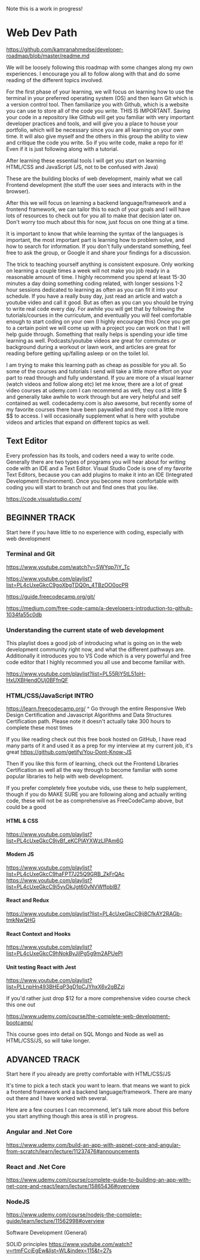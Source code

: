 Note this is a work in progress!


# Web Dev Path


https://github.com/kamranahmedse/developer-roadmap/blob/master/readme.md


We will be loosely following this roadmap with some changes along my own experiences. I encourage you all to follow along with that and do some reading of the different topics involved.


For the first phase of your learning, we will focus on learning how to use the terminal in your preferred operating system (OS) and then learn Git which is a version control tool. Then familiarize you with Github, which is a website you can use to store all of the code you write. THIS IS IMPORTANT. Saving your code in a repository like Github will get you familiar with very important developer practices and tools, and will give you a place to house your portfolio, which will be necessary since you are all learning on your own time. It will also give myself and the others in this group the ability to view and critique the code you write. So if you write code, make a repo for it! Even if it is just following along with a tutorial.


After learning these essential tools I will get you start on learning HTML/CSS and JavaScript (JS, not to be confused with Java)


These are the building blocks of web development, mainly what we call Frontend development (the stuff the user sees and interacts with in the browser).


After this we will focus on learning a backend language/framework and a frontend framework, we can tailor this to each of your goals and I will have lots of resources to check out for you all to make that decision later on. Don't worry too much about this for now, just focus on one thing at a time.


It is important to know that while learning the syntax of the languages is important, the most important part is learning how to problem solve, and how to search for information. If you don't fully understand something, feel free to ask the group, or Google it and share your findings for a discussion. 


The trick to teaching yourself anything is consistent exposure. Only working on learning a couple times a week will not make you job ready in a reasonable amount of time. I highly recommend you spend at least 15-30 minutes a day doing something coding related, with longer sessions 1-2 hour sessions dedicated to learning as often as you can fit it into your schedule. If you have a really busy day, just read an article and watch a youtube video and call it good. But as often as you can you should be trying to write real code every day. For awhile you will get that by following the tutorials/courses in the curriculum, and eventually you will feel comfortable enough to start coding on your own (I highly encourage this) Once you get to a certain point we will come up with a project you can work on that I will help guide through. Something that really helps is spending your idle time learning as well. Podcasts/youtube videos are great for commutes or background during a workout or lawn work, and articles are great for reading before getting up/falling asleep or on the toilet lol.


I am trying to make this learning path as cheap as possible for you all. So some of the courses and tutorials I send will take a little more effort on your part to read through and fully understand. If you are more of a visual learner (watch videos and follow along etc) let me know, there are a lot of great video courses at udemy.com I can recommend as well, they cost a little $ and generally take awhile to work through but are very helpful and self contained as well. codecademy.com is also awesome, but recently some of my favorite courses there have been paywalled and they cost a little more $$ to access. I will occasionally supplement what is here with youtube videos and articles that expand on different topics as well.


## Text Editor


Every profession has its tools, and coders need a way to write code. Generally there are two types of programs you will hear about for writing code with an IDE and a Text Editor. Visual Studio Code is one of my favorite Text Editors, because you can add plugins to make it into an IDE (Integrated Development Environment). Once you become more comfortable with coding you will start to branch out and find ones that you like.


https://code.visualstudio.com/


## BEGINNER TRACK 

Start here if you have little to no experience with coding, especially with web development


### Terminal and Git


https://www.youtube.com/watch?v=SWYqp7iY_Tc

https://www.youtube.com/playlist?list=PL4cUxeGkcC9goXbgTDQ0n_4TBzOO0ocPR

https://guide.freecodecamp.org/git/

https://medium.com/free-code-camp/a-developers-introduction-to-github-1034fa55c0db

### Understanding the current state of web development

This playlist does a good job of introducing what is going on in the web development community right now, and what the different pathways are. Additionally it introduces you to VS Code which is a very powerful and free code editor that I highly recommed you all use and become familiar with.

https://www.youtube.com/playlist?list=PL55RiY5tL51oH-HxUXBHendOUj0BFfnQF

### HTML/CSS/JavaScript INTRO

https://learn.freecodecamp.org/
^ Go through the entire Responsive Web Design Certification and Javascript Algorithms and Data Structures Certification path. Please note it doesn't actually take 300 hours to complete these most times

If you like reading check out this free book hosted on GitHub, I have read many parts of it and used it as a prep for my interview at my current job, it's great https://github.com/getify/You-Dont-Know-JS

Then If you like this form of learning, check out the Frontend Libraries Certification as well all the way through to become familiar with some popular libraries to help with web development.

If you prefer completely free youtube vids, use these to help supplement, though if you do MAKE SURE you are following along and actually writing code, these will not be as comprehensive as FreeCodeCamp above, but could be a good 

#### HTML & CSS

https://www.youtube.com/playlist?list=PL4cUxeGkcC9ivBf_eKCPIAYXWzLlPAm6G

#### Modern JS

https://www.youtube.com/playlist?list=PL4cUxeGkcC9haFPT7J25Q9GRB_ZkFrQAc
https://www.youtube.com/playlist?list=PL4cUxeGkcC9i5yvDkJgt60vNVWffpblB7

#### React and Redux

https://www.youtube.com/playlist?list=PL4cUxeGkcC9ij8CfkAY2RAGb-tmkNwQHG

#### React Context and Hooks

https://www.youtube.com/playlist?list=PL4cUxeGkcC9hNokByJilPg5g9m2APUePI

#### Unit testing React with Jest

https://www.youtube.com/playlist?list=PLLnpHn493BHEqP3gD1pCJYhxX6v2gBZzj

If you'd rather just drop $12 for a more comprehensive video course check this one out

https://www.udemy.com/course/the-complete-web-development-bootcamp/

This course goes into detail on SQL Mongo and Node as well as HTML/CSS/JS, so will take longer.

## ADVANCED TRACK

Start here if you already are pretty comfortable with HTML/CSS/JS

It's time to pick a tech stack you want to learn. that means we want to pick a frontend framework and a backend language/framework. There are many out there and I have worked with several.

Here are a few courses I can recommend, let's talk more about this before you start anything though this area is still in progress.

### Angular and .Net Core

https://www.udemy.com/build-an-app-with-aspnet-core-and-angular-from-scratch/learn/lecture/11237476#announcements


### React and .Net Core

https://www.udemy.com/course/complete-guide-to-building-an-app-with-net-core-and-react/learn/lecture/15865436#overview


### NodeJS

https://www.udemy.com/course/nodejs-the-complete-guide/learn/lecture/11562998#overview


Software Development (General)


SOLID principles
https://www.youtube.com/watch?v=rtmFCcjEgEw&list=WL&index=115&t=27s
